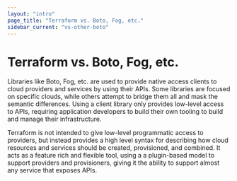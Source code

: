 ```yaml
---
layout: "intro"
page_title: "Terraform vs. Boto, Fog, etc."
sidebar_current: "vs-other-boto"
---
```


# Terraform vs. Boto, Fog, etc.

Libraries like Boto, Fog, etc. are used to provide native access
clients to cloud providers and services by using their APIs. Some
libraries are focused on specific clouds, while others attempt
to bridge them all and mask the semantic differences. Using a client
library only provides low-level access to APIs, requiring application
developers to build their own tooling to build and manage their infrastructure.

Terraform is not intended to give low-level programmatic access to
providers, but instead provides a high level syntax for describing
how cloud resources and services should be created, provisioned, and
combined.  It acts as a feature rich and flexible tool, using a
a plugin-based model to support providers and provisioners, giving
it the ability to support almost any service that exposes APIs.

